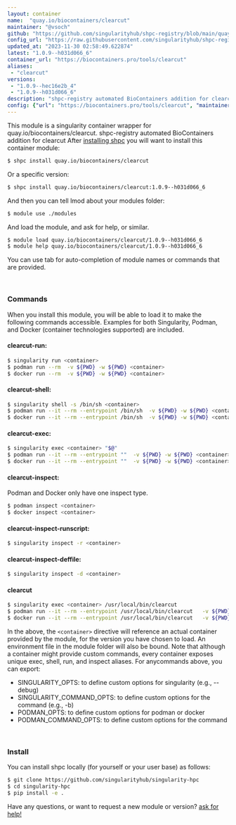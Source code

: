 ```yaml
---
layout: container
name:  "quay.io/biocontainers/clearcut"
maintainer: "@vsoch"
github: "https://github.com/singularityhub/shpc-registry/blob/main/quay.io/biocontainers/clearcut/container.yaml"
config_url: "https://raw.githubusercontent.com/singularityhub/shpc-registry/main/quay.io/biocontainers/clearcut/container.yaml"
updated_at: "2023-11-30 02:58:49.622874"
latest: "1.0.9--h031d066_6"
container_url: "https://biocontainers.pro/tools/clearcut"
aliases:
 - "clearcut"
versions:
 - "1.0.9--hec16e2b_4"
 - "1.0.9--h031d066_6"
description: "shpc-registry automated BioContainers addition for clearcut"
config: {"url": "https://biocontainers.pro/tools/clearcut", "maintainer": "@vsoch", "description": "shpc-registry automated BioContainers addition for clearcut", "latest": {"1.0.9--h031d066_6": "sha256:5bcc4d0be237284834b07870efa0146680816657a50502a2ecf0f3e56b966239"}, "tags": {"1.0.9--hec16e2b_4": "sha256:3301cd7dff0967d52a44b23f79cc6c6c4ce141d57110c19ca74f59f9db256e41", "1.0.9--h031d066_6": "sha256:5bcc4d0be237284834b07870efa0146680816657a50502a2ecf0f3e56b966239"}, "docker": "quay.io/biocontainers/clearcut", "aliases": {"clearcut": "/usr/local/bin/clearcut"}}
---
```


This module is a singularity container wrapper for quay.io/biocontainers/clearcut.
shpc-registry automated BioContainers addition for clearcut
After [installing shpc](#install) you will want to install this container module:


```bash
$ shpc install quay.io/biocontainers/clearcut
```

Or a specific version:

```bash
$ shpc install quay.io/biocontainers/clearcut:1.0.9--h031d066_6
```

And then you can tell lmod about your modules folder:

```bash
$ module use ./modules
```

And load the module, and ask for help, or similar.

```bash
$ module load quay.io/biocontainers/clearcut/1.0.9--h031d066_6
$ module help quay.io/biocontainers/clearcut/1.0.9--h031d066_6
```

You can use tab for auto-completion of module names or commands that are provided.

<br>

### Commands

When you install this module, you will be able to load it to make the following commands accessible.
Examples for both Singularity, Podman, and Docker (container technologies supported) are included.

#### clearcut-run:

```bash
$ singularity run <container>
$ podman run --rm  -v ${PWD} -w ${PWD} <container>
$ docker run --rm  -v ${PWD} -w ${PWD} <container>
```

#### clearcut-shell:

```bash
$ singularity shell -s /bin/sh <container>
$ podman run --it --rm --entrypoint /bin/sh  -v ${PWD} -w ${PWD} <container>
$ docker run --it --rm --entrypoint /bin/sh  -v ${PWD} -w ${PWD} <container>
```

#### clearcut-exec:

```bash
$ singularity exec <container> "$@"
$ podman run --it --rm --entrypoint ""  -v ${PWD} -w ${PWD} <container> "$@"
$ docker run --it --rm --entrypoint ""  -v ${PWD} -w ${PWD} <container> "$@"
```

#### clearcut-inspect:

Podman and Docker only have one inspect type.

```bash
$ podman inspect <container>
$ docker inspect <container>
```

#### clearcut-inspect-runscript:

```bash
$ singularity inspect -r <container>
```

#### clearcut-inspect-deffile:

```bash
$ singularity inspect -d <container>
```


#### clearcut

```bash
$ singularity exec <container> /usr/local/bin/clearcut
$ podman run --it --rm --entrypoint /usr/local/bin/clearcut   -v ${PWD} -w ${PWD} <container> -c " $@"
$ docker run --it --rm --entrypoint /usr/local/bin/clearcut   -v ${PWD} -w ${PWD} <container> -c " $@"
```



In the above, the `<container>` directive will reference an actual container provided
by the module, for the version you have chosen to load. An environment file in the
module folder will also be bound. Note that although a container
might provide custom commands, every container exposes unique exec, shell, run, and
inspect aliases. For anycommands above, you can export:

 - SINGULARITY_OPTS: to define custom options for singularity (e.g., --debug)
 - SINGULARITY_COMMAND_OPTS: to define custom options for the command (e.g., -b)
 - PODMAN_OPTS: to define custom options for podman or docker
 - PODMAN_COMMAND_OPTS: to define custom options for the command

<br>

### Install

You can install shpc locally (for yourself or your user base) as follows:

```bash
$ git clone https://github.com/singularityhub/singularity-hpc
$ cd singularity-hpc
$ pip install -e .
```

Have any questions, or want to request a new module or version? [ask for help!](https://github.com/singularityhub/singularity-hpc/issues)